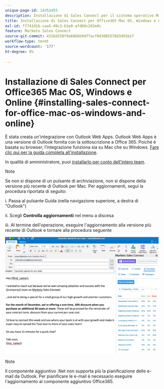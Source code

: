 ```yaml
---
unique-page-id: 14352455
description: Installazione di Sales Connect per il sistema operativo Mac Office365, Windows e online - Documentazione di Marketo - Documentazione del prodotto
title: Installazione di Sales Connect per Office365 Mac OS, Windows e Online
exl-id: ff741d1b-caa5-49c3-b1e0-afd69c283e8c
feature: Marketo Sales Connect
source-git-commit: 431bd258f9a68bbb9df7acf043085578d3d91b1f
workflow-type: tm+mt
source-wordcount: '177'
ht-degree: 0%

---
```


# Installazione di Sales Connect per Office365 Mac OS, Windows e Online {#installing-sales-connect-for-office-mac-os-windows-and-online}

È stata creata un&#39;integrazione con Outlook Web Apps. Outlook Web Apps è una versione di Outlook fornita con la sottoscrizione a Office 365. Poiché è basata su browser, l’integrazione funziona sia su Mac che su Windows. [Fare clic qui per la guida completa all&#39;installazione](https://s3.amazonaws.com/tout-user-store/outlook-mac/assets/install_tout_add-in_outlook_mac.pdf).

In qualità di amministratore, puoi [installarlo per conto dell&#39;intero team](https://docs.microsoft.com/en-us/office365/admin/manage/manage-deployment-of-add-ins?view=o365-worldwide).

>[!NOTE]
>
>Se non si dispone di un pulsante di archiviazione, non si dispone della versione più recente di Outlook per Mac. Per aggiornamenti, segui la procedura riportata di seguito:
>
>i. Passa al pulsante Guida (nella navigazione superiore, a destra di &quot;Outlook&quot;)
>
>ii. Scegli **Controlla aggiornamenti** nel menu a discesa
>
>iii. Al termine dell&#39;operazione, eseguire l&#39;aggiornamento alla versione più recente di Outlook e tornare alla procedura seguente

![](assets/one.png)

>[!NOTE]
>
>Il componente aggiuntivo .Net non supporta più la pianificazione delle e-mail da Outlook. Per pianificare le e-mail è necessario eseguire l&#39;aggiornamento al componente aggiuntivo Office365.
